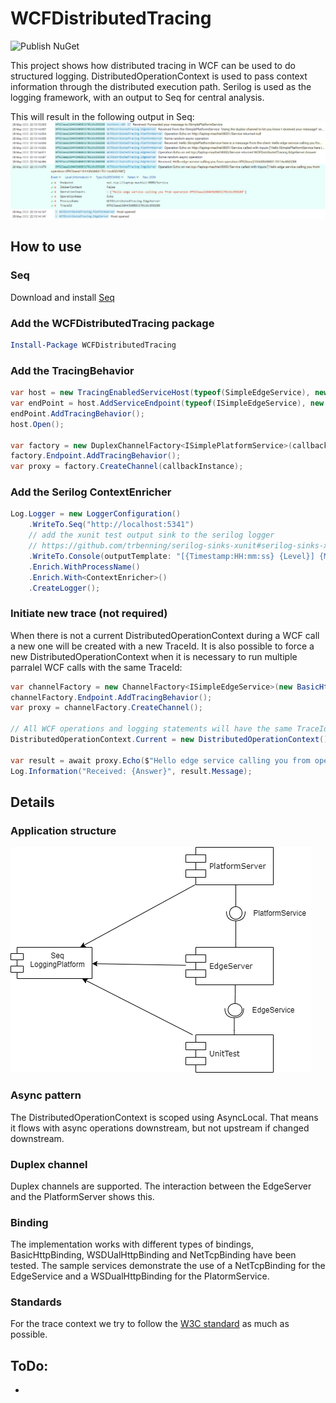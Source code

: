 # WCFDistributedTracing
![Publish NuGet](https://github.com/machielvisser/WCFDistributedTracing/workflows/Publish%20NuGet/badge.svg)

This project shows how distributed tracing in WCF can be used to do structured logging.
DistributedOperationContext is used to pass context information through the distributed execution path.
Serilog is used as the logging framework, with an output to Seq for central analysis.

This will result in the following output in Seq:
![Diagram](https://raw.githubusercontent.com/machielvisser/WCFDistributedTracing/master/Documentation/Seq.PNG)

## How to use

### Seq
Download and install [Seq](https://datalust.co/seq)

### Add the WCFDistributedTracing package
```powershell
Install-Package WCFDistributedTracing
```

### Add the TracingBehavior
```csharp
var host = new TracingEnabledServiceHost(typeof(SimpleEdgeService), new Uri(SimpleEdgeService.BaseAddress));
var endPoint = host.AddServiceEndpoint(typeof(ISimpleEdgeService), new BasicHttpBinding(), "");
endPoint.AddTracingBehavior();
host.Open();

var factory = new DuplexChannelFactory<ISimplePlatformService>(callbackInstance, new WSDualHttpBinding(), new EndpointAddress(SimplePlatformService.BaseAddress));
factory.Endpoint.AddTracingBehavior();
var proxy = factory.CreateChannel(callbackInstance);
```

### Add the Serilog ContextEnricher
```csharp
Log.Logger = new LoggerConfiguration()
    .WriteTo.Seq("http://localhost:5341")
    // add the xunit test output sink to the serilog logger
    // https://github.com/trbenning/serilog-sinks-xunit#serilog-sinks-xunit
    .WriteTo.Console(outputTemplate: "[{Timestamp:HH:mm:ss} {Level}] {Message:lj} {Properties} {NewLine}{Exception}")
    .Enrich.WithProcessName()
    .Enrich.With<ContextEnricher>()
    .CreateLogger();
```

### Initiate new trace (not required)
When there is not a current DistributedOperationContext during a WCF call a new one will be created with a new TraceId.
It is also possible to force a new DistributedOperationContext when it is necessary to run multiple parralel WCF calls with the same TraceId:
```csharp
var channelFactory = new ChannelFactory<ISimpleEdgeService>(new BasicHttpBinding(), new EndpointAddress(SimpleEdgeService.BaseAddress));
channelFactory.Endpoint.AddTracingBehavior();
var proxy = channelFactory.CreateChannel();

// All WCF operations and logging statements will have the same TraceId after this initialization
DistributedOperationContext.Current = new DistributedOperationContext();

var result = await proxy.Echo($"Hello edge service calling you from operation {traceId}").ContinueOnScope(scope);
Log.Information("Received: {Answer}", result.Message);
```


## Details

### Application structure
![Diagram](https://raw.githubusercontent.com/machielvisser/WCFDistributedTracing/master/Documentation/Architecture.png)

### Async pattern
The DistributedOperationContext is scoped using AsyncLocal. That means it flows with async operations downstream, but not upstream if changed downstream.

### Duplex channel
Duplex channels are supported. The interaction between the EdgeServer and the PlatformServer shows this.

### Binding
The implementation works with different types of bindings, BasicHttpBinding, WSDUalHttpBinding and NetTcpBinding have been tested. 
The sample services demonstrate the use of a NetTcpBinding for the EdgeService and a WSDualHttpBinding for the PlatormService.

### Standards
For the trace context we try to follow the [W3C standard](https://www.w3.org/TR/trace-context/) as much as possible.


## ToDo:
* 
